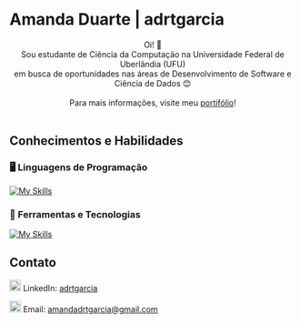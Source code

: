 # Amanda Duarte | adrtgarcia

<p align="center">
  Oi! 👋 <br>
  Sou estudante de Ciência da Computação na Universidade Federal de Uberlândia (UFU) <br>
  em busca de oportunidades nas áreas de Desenvolvimento de Software e Ciência de Dados 😊 <br><br>
  Para mais informações, visite meu <a href="https://adrtgarcia.github.io">portifólio</a>! <br><br>
</p>


## Conhecimentos e Habilidades

### 🖥️ Linguagens de Programação
<!-- Java, C++, C, R, Python, Haskell, Prolog, MIPS Assembly -->
[![My Skills](https://skillicons.dev/icons?i=java,cpp,c,r,python,haskell)](https://skillicons.dev)

### 🔧 Ferramentas e Tecnologias
<!-- SQL, Git, GitHub, Markdown -->
[![My Skills](https://skillicons.dev/icons?i=git,md,postgresql)](https://skillicons.dev)

<!--
### 📊 GitHub Stats
![Top Langs](https://github-readme-stats-git-masterrstaa-rickstaa.vercel.app/api/top-langs/?username=adrtgarcia&bg_color=000&border_color=30A3DC&title_color=E94D5F&text_color=FFF)
-->

## Contato
<img src="https://cdn.worldvectorlogo.com/logos/linkedin-icon-2.svg" alt="linkedin logo" width="20" height="20"> LinkedIn: [adrtgarcia](https://www.linkedin.com/in/adrtgarcia/)

<img src="https://cdn.worldvectorlogo.com/logos/gmail-icon-2.svg" alt="linkedin logo" width="20" height="20"> Email: [amandadrtgarcia@gmail.com](mailto:amandadrtgarcia@gmail.com)





<!--
## Hi there 👋
**adrtgarcia/adrtgarcia** is a ✨ _special_ ✨ repository because its `README.md` (this file) appears on your GitHub profile.

Here are some ideas to get you started:

- 🔭 I’m currently working on ...
- 🌱 I’m currently learning ...
- 👯 I’m looking to collaborate on ...
- 🤔 I’m looking for help with ...
- 💬 Ask me about ...
- 📫 How to reach me: ...
- 😄 Pronouns: ...
- ⚡ Fun fact: ...
-->
